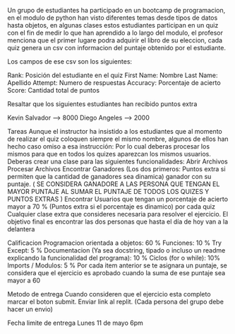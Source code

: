 Un grupo de estudiantes ha participado en un bootcamp de programacion, en el modulo de python han visto diferentes temas desde tipos de datos hasta objetos, en algunas clases estos estudiantes participan en un quiz con el fin de medir lo que han aprendido a lo largo del modulo, el profesor menciona que el primer lugare podra adquirir el libro de su eleccion, cada quiz genera un csv con informacion del puntaje obtenido por el estudiante.

Los campos de ese csv son los siguientes:

Rank: Posición del estudiante en el quiz First Name: Nombre Last Name: Apellido Attempt: Numero de respuestas Accuracy: Porcentaje de acierto Score: Cantidad total de puntos

Resaltar que los siguientes estudiantes han recibido puntos extra

Kevin Salvador --> 8000
Diego Angeles --> 2000

Tareas Aunque el instructor ha insistido a los estudiantes que al momento de realizar el quiz coloquen siempre el mismo nombre, algunos de ellos han hecho caso omiso a esa instrucción: Por lo cual deberas procesar los mismos para que en todos los quizes aparezcan los mismos usuarios. Deberas crear una clase para las siguientes funcionalidades: Abrir Archivos Procesar Archivos Encontrar Ganadores (Los dos primeros: Puntos extra si permiten que la cantidad de ganadores sea dinamica) ganador con su puntaje. ( SE CONSIDERA GANADORE A LAS PERSONA QUE TENGAN EL MAYOR PUNTAJE AL SUMAR EL PUNTAJE DE TODOS LOS QUIZES Y PUNTOS EXTRAS ) Encontrar Usuarios que tengan un porcentaje de acierto mayor a 70 % (Puntos extra si el porcentaje es dinamico) por cada quiz Cualquier clase extra que consideres necesaria para resolver el ejercicio. El objetivo final es encontrar las dos personas que hasta el día de hoy van a la delantera

Calificacion Programacion orientada a objetos: 60 % Funciones: 10 % Try Except: 5 % Documentacion (Ya sea docstring, tipado o incluso un readme explicando la funcionalidad del programa): 10 % Ciclos (for o while): 10% Imports / Modulos: 5 % Por cada item anterior se te asignara un puntaje, se considera que el ejercicio es aprobado cuando la suma de ese puntaje sea mayor a 60

Metodo de entrega Cuando consideren que el ejercicio esta completo marcar el boton submit. Enviar link al replit. (Cada persona del grupo debe hacer un envio)

Fecha limite de entrega Lunes 11 de mayo 6pm